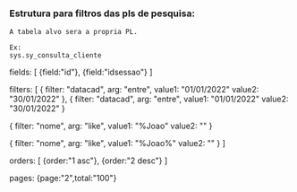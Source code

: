 ### Estrutura para filtros das pls de pesquisa:

```
A tabela alvo sera a propria PL.

Ex:
sys.sy_consulta_cliente

```

fields: 
[
 {field:"id"},
 {field:"idsessao"}
]

filters:
[
  {   filter: "datacad",
      arg: "entre",
      value1: "01/01/2022"
      value2: "30/01/2022"
  },
  {
      filter: "datacad",
      arg: "entre",
      value1: "01/01/2022"
      value2: "30/01/2022"
  }
  
  {
      filter: "nome",
      arg: "like",
      value1: "%Joao"
      value2: ""
  }
  
  {
      filter: "nome",
      arg: "like",
      value1: "%Joao%"
      value2: ""
  }
]
 
orders:
[
 {order:"1 asc"},
 {order:"2 desc"}
]

pages:
{page:"2",total:"100"}
